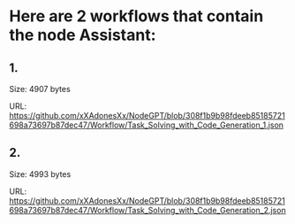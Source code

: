 # Here are 2 workflows that contain the node Assistant:

## 1. 

Size: 4907 bytes

URL: https://github.com/xXAdonesXx/NodeGPT/blob/308f1b9b98fdeeb85185721698a73697b87dec47/Workflow/Task_Solving_with_Code_Generation_1.json

## 2. 

Size: 4993 bytes

URL: https://github.com/xXAdonesXx/NodeGPT/blob/308f1b9b98fdeeb85185721698a73697b87dec47/Workflow/Task_Solving_with_Code_Generation_2.json

